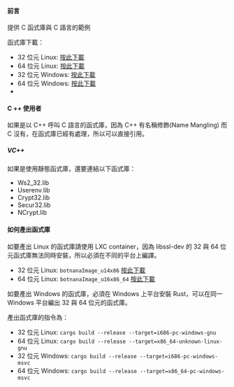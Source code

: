 #### 前言

提供 C 函式庫與 C 語言的範例  

函式庫下載：

* 32 位元 Linux: [按此下載](https://drive.google.com/drive/u/0/folders/1GjR5ZHpLL_eU6LnyjTH6LP7dRxk1VLeX)
* 64 位元 Linux: [按此下載](https://drive.google.com/drive/u/0/folders/1KnFODPFNMZ1bCxs9gjIfEn5fiL5brm_t)
* 32 位元 Windows: [按此下載](https://drive.google.com/drive/u/0/folders/1La3Q5Sm-uw0dwWdELvebTIwQ9sfiQrvU)
* 64 位元 Windows: [按此下載](https://drive.google.com/drive/u/0/folders/11hqqXQ7PoK-xYeb1H34RaQc5yyMfbFow)
*

#### C ++ 使用者
 
如果是以 C++ 呼叫 C 語言的函式庫，因為 C++ 有名稱修飾(Name Mangling) 而 C 沒有，在函式庫已經有處理，所以可以直接引用。

##### VC++
 
如果是使用靜態函式庫，還要連結以下函式庫：
 
 * Ws2_32.lib
 * Userenv.lib
 * Crypt32.lib
 * Secur32.lib
 * NCrypt.lib
 

#### 如何產出函式庫

如要產出 Linux 的函式庫請使用 LXC container，因為 libssl-dev 的 32 與 64 位元函式庫無法同時安裝，所以必須在不同的平台上編譯。

* 32 位元 Linux: `botnanaImage_u14x86` [按此下載](https://drive.google.com/drive/u/0/folders/1p8csI5O7eufJpJF-PHfWurac_aFQxGHk)
* 64 位元 Linux: `botnanaImage_u16x86_64` [按此下載](https://drive.google.com/drive/u/0/folders/1p8csI5O7eufJpJF-PHfWurac_aFQxGHk)

如要產出 Windows 的函式庫，必須在 Windows 上平台安裝  Rust，可以在同一 Windows 平台編出 32 與 64 位元的函式庫。

產出函式庫的指令為：

* 32 位元 Linux: `cargo build --release --target=i686-pc-windows-gnu`
* 64 位元 Linux: `cargo build --release --target=x86_64-unknown-linux-gnu`
* 32 位元 Windows: `cargo build --release --target=i686-pc-windows-msvc`
* 64 位元 Windows: `cargo build --release --target=x86_64-pc-windows-msvc`